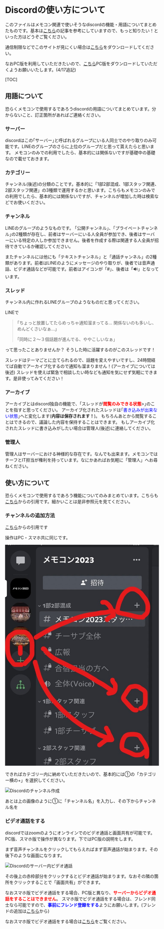 # Discordの使い方について

このファイルはメモコン関連で使いそうなdiscordの機能・用語についてまとめたものです。基本は[こちら](https://honkinonki.com/discord-howto)の記事を参考にしていますので、もっと知りたい！といった方はどうぞご覧ください。

通信制限などでこのサイトが見にくい場合は[こちら](https://doya0910.github.io/howtouse-discord/%E5%88%9D%E5%BF%83%E8%80%85%E5%90%91%E3%81%91discord%E4%BD%BF%E3%81%84%E6%96%B9%E3%83%9E%E3%83%8B%E3%83%A5%E3%82%A2%E3%83%AB.pdf)をダウンロードしてください。

なおPC版を利用していただきたいので、[こちら](https://discord.com/)PC版をダウンロードしていただくようお願いいたします。(4/17追記)

[TOC]

## 用語について

恐らくメモコンで使用するであろうdiscordの用語についてまとめています。分からないこと、訂正箇所があればご連絡ください。

### サーバー

discordはこの｢サーバー｣と呼ばれるグループにいる人同士でのやり取りのみ可能です。LINEのグループのさらに上位のグループだと思って貰えたらと思います。
メモコンのみでの利用でしたら、基本的には関係ないですが基礎中の基礎なので載せておきます。

### カテゴリー

チャンネル(後述)の分類のことです。基本的に「1部2部混成、1部スタッフ関連、2部スタッフ関連」の3種類で運用するかと思います。こちらもメモコンのみでの利用でしたら、基本的には関係ないですが、チャンネルが増加した時は検索などでお使いください。

### チャンネル

LINEのグループのようなものです。
｢公開チャンネル｣、｢プライベートチャンネル｣の2種類が存在し、前者はサーバーにいる人全員が参加でき、後者はサーバーにいる特定の人しか参加できません。後者を作成する際は関連する人全員が招待できているか確認してください。

またチャンネルには他にも「テキストチャンネル」と「通話チャンネル」の2種類があります。前者はLINEのようにメッセージのやり取りが、後者では音声通話、ビデオ通話などが可能です。前者はアイコンが「#」、後者は「🔊」となっています。

### スレッド

チャンネル内に作れるLINEグループのようなものだと思ってください。

LINEで

> ｢ちょっと放置してたらめっちゃ通知溜まってる… 関係ないのも多いし、めんどくさいなぁ…｣
>
> ｢同時に２～３個話題が進んでる、ややこしいなぁ｣

って思ったことありませんか？
そうした時に活躍するのがこのスレッドです！

スレッドはテーマごとに立てられるので、話題を変えやすいですし、24時間経てば自動でアーカイブ化するので通知も溜まりません！(アーカイブについては後述)
スレッドを使えば緊急で相談したい時なども通知を気にせず気軽にできます。是非使ってみてください！

### アーカイブ

アーカイブとはdiscord独自の機能で、｢スレッドが<font color="red">**閲覧のみできる状態**</font>>｣のことを指すと思ってください。
アーカイブ化されたスレッドは｢<font color="blue">書き込みが出来ない状態</font>｣へと変化します(**内容は保存されます！**)。
もちろんあとから閲覧することはできるので、議論した内容を保持することはできます。
もしアーカイブ化されたスレッドに書き込みがしたい場合は管理人(後述)に連絡してください。

### 管理人

管理人はサーバーにおける神様的な存在です。なんでも出来ます。メモコンではチーフとIT担当が権利を持っています。なにかあればお気軽に「管理人」へお尋ねください。



## 使い方について

恐らくメモコンで使用するであろう機能についてのみまとめています。こちらも[こちら](https://honkinonki.com/discord-howto)からの引用です。細かいことは是非参照元を見てください。

### チャンネルの追加方法

[こちら](https://honkinonki.com/discord-howto#i-14)からの引用です

操作はPC・スマホ共に同じです。

![pic3.jpg](https://github.com/Doya0910/howtouse-discord/blob/main/pic3.jpg?raw=true)

できればカテゴリー内に納めていただきたいので、基本的には①の「カテゴリー横の+」を選択してください。

![Discordのチャンネル作成](https://honkinonki.com/wp-content/uploads/2017/12/Channel_category_05.png)

[Discordの使い方｜初心者からすべての人に向けた図解マニュアル]: https://honkinonki.com/wp-content/uploads/2017/12/Channel_category_05.png

あとは上の画像のように①に「チャンネル名」を入力し、その下からチャンネル名を



### ビデオ通話をする

discordではzoomのようにオンラインでのビデオ通話と画面共有が可能です。PC版、スマホ版で操作が異なります。下ではPC版の説明をします。

まず音声チャンネルをクリックしてもらえればまず音声通話が始まります。その後下のような画面になります。

![Discordのサーバー内ビデオ通話](https://honkinonki.com/wp-content/uploads/2017/12/discord_video_01.png)

[Discordの使い方｜初心者からすべての人に向けた図解マニュアル]: https://honkinonki.com/wp-content/uploads/2017/12/discord_video_01.png

その後上の赤枠部分をクリックするとビデオ通話が始まります。なおその隣の箇所をクリックすることで「画面共有」ができます。

なおスマホ版でビデオ通話をする場合、PC版と異なり、<font color="red">**サーバーからビデオ通話をすることはできません**</font>。
スマホ版でビデオ通話をする場合は、フレンド同士なら可能ですので、<font color="blue">**事前にフレンド登録をする**</font>ようにお願いします。(フレンドの追加は[こちら](https://honkinonki.com/discord-howto#Discord-8)から)

なおスマホ版でビデオ通話をする場合は[こちら](https://honkinonki.com/discord-howto#i-3)をご覧ください。